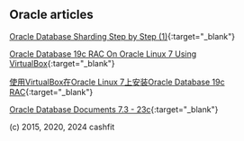 ## Oracle articles

[Oracle Database Sharding Step by Step (1)](https://cashfit.github.io/oracle_articles/oracle_database_sharding1.html){:target="_blank"}

[Oracle Database 19c RAC On Oracle Linux 7 Using VirtualBox](https://cashfit.github.io/oracle_articles/19c_RAC_install.html){:target="_blank"}

[使用VirtualBox在Oracle Linux 7上安装Oracle Database 19c RAC](https://cashfit.github.io/oracle_articles/19c_RAC_install_CN.html){:target="_blank"}

[Oracle Database Documents 7.3 - 23c](https://cashfit.github.io/oracle_articles/oradocs.html){:target="_blank"}


(c) 2015, 2020, 2024 cashfit

